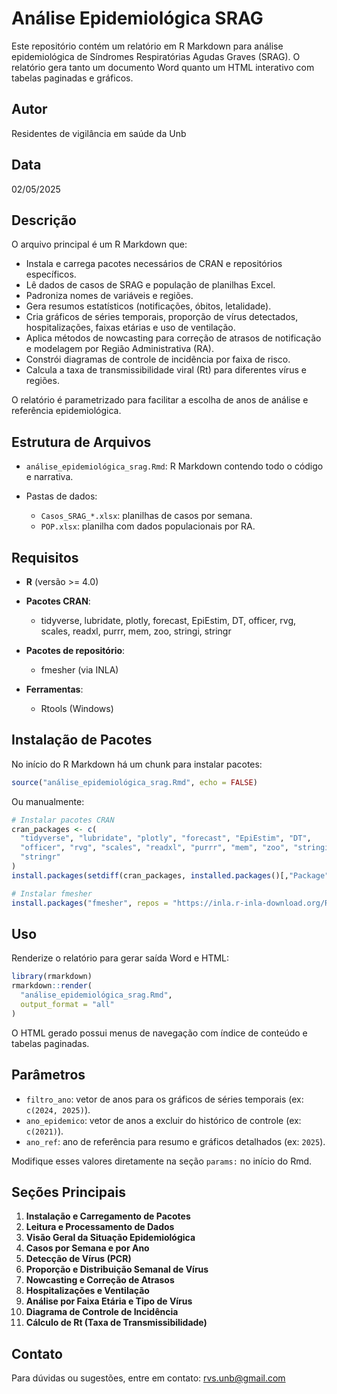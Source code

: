 # Análise Epidemiológica SRAG

Este repositório contém um relatório em R Markdown para análise epidemiológica de Síndromes Respiratórias Agudas Graves (SRAG). O relatório gera tanto um documento Word quanto um HTML interativo com tabelas paginadas e gráficos.

## Autor

Residentes de vigilância em saúde da Unb

## Data

02/05/2025

## Descrição

O arquivo principal é um R Markdown que:

* Instala e carrega pacotes necessários de CRAN e repositórios específicos.
* Lê dados de casos de SRAG e população de planilhas Excel.
* Padroniza nomes de variáveis e regiões.
* Gera resumos estatísticos (notificações, óbitos, letalidade).
* Cria gráficos de séries temporais, proporção de vírus detectados, hospitalizações, faixas etárias e uso de ventilação.
* Aplica métodos de nowcasting para correção de atrasos de notificação e modelagem por Região Administrativa (RA).
* Constrói diagramas de controle de incidência por faixa de risco.
* Calcula a taxa de transmissibilidade viral (Rt) para diferentes vírus e regiões.

O relatório é parametrizado para facilitar a escolha de anos de análise e referência epidemiológica.

## Estrutura de Arquivos

* `análise_epidemiológica_srag.Rmd`: R Markdown contendo todo o código e narrativa.
* Pastas de dados:

  * `Casos_SRAG_*.xlsx`: planilhas de casos por semana.
  * `POP.xlsx`: planilha com dados populacionais por RA.

## Requisitos

* **R** (versão >= 4.0)
* **Pacotes CRAN**:

  * tidyverse, lubridate, plotly, forecast, EpiEstim, DT, officer, rvg, scales, readxl, purrr, mem, zoo, stringi, stringr
* **Pacotes de repositório**:

  * fmesher (via INLA)
* **Ferramentas**:

  * Rtools (Windows)

## Instalação de Pacotes

No início do R Markdown há um chunk para instalar pacotes:

```r
source("análise_epidemiológica_srag.Rmd", echo = FALSE)
```

Ou manualmente:

```r
# Instalar pacotes CRAN
cran_packages <- c(
  "tidyverse", "lubridate", "plotly", "forecast", "EpiEstim", "DT",
  "officer", "rvg", "scales", "readxl", "purrr", "mem", "zoo", "stringi",
  "stringr"
)
install.packages(setdiff(cran_packages, installed.packages()[,"Package"]))

# Instalar fmesher
install.packages("fmesher", repos = "https://inla.r-inla-download.org/R/stable")
```

## Uso

Renderize o relatório para gerar saída Word e HTML:

```r
library(rmarkdown)
rmarkdown::render(
  "análise_epidemiológica_srag.Rmd",
  output_format = "all"
)
```

O HTML gerado possui menus de navegação com índice de conteúdo e tabelas paginadas.

## Parâmetros

* `filtro_ano`: vetor de anos para os gráficos de séries temporais (ex: `c(2024, 2025)`).
* `ano_epidemico`: vetor de anos a excluir do histórico de controle (ex: `c(2021)`).
* `ano_ref`: ano de referência para resumo e gráficos detalhados (ex: `2025`).

Modifique esses valores diretamente na seção `params:` no início do Rmd.

## Seções Principais

1. **Instalação e Carregamento de Pacotes**
2. **Leitura e Processamento de Dados**
3. **Visão Geral da Situação Epidemiológica**
4. **Casos por Semana e por Ano**
5. **Detecção de Vírus (PCR)**
6. **Proporção e Distribuição Semanal de Vírus**
7. **Nowcasting e Correção de Atrasos**
8. **Hospitalizações e Ventilação**
9. **Análise por Faixa Etária e Tipo de Vírus**
10. **Diagrama de Controle de Incidência**
11. **Cálculo de Rt (Taxa de Transmissibilidade)**

## Contato

Para dúvidas ou sugestões, entre em contato: [rvs.unb@gmail.com](mailto:rvs.unb@gmail.com)
